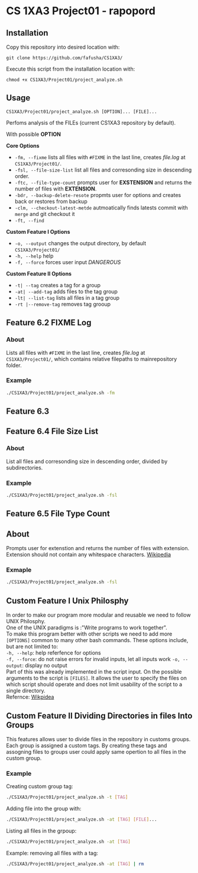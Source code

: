 #  CS 1XA3 Project01 - rapopord

## Installation
   Copy this repository into desired location with:  
   ```
   git clone https://github.com/fafusha/CS1XA3/
   ```
  
   Execute this script from the installation location with:  
   ```
   chmod +x CS1XA3/Project01/project_analyze.sh
   ````
 ## Usage
```
CS1XA3/Project01/project_analyze.sh [OPTION]... [FILE]...
```
Perfoms analysis of the FILEs (current CS1XA3 repository by default).
   
With possible **OPTION**  

**Core Options**  

* `-fm, --fixme` lists all files with `#FIXME` in the last line, creates *file.log* at `CS1XA3/Project01/`.
* `-fsl, --file-size-list` list all files and corresonding size in descending order.
* `-ftc, --file-type-count` prompts user for **EXSTENSION** and returns the number of files with  **EXTENSION**.
* `-bdr, --backup-delete-resote` propmts user for options and creates back or restores from backup
* `-clm, --checkout-latest-metde` autmoatically finds latests commit with `merge` and git checkout it
* `-ft, --find`

**Custom Feature I Options**  

* `-o, --output` changes the output directory, by default `CS1XA3/Project01/`
* `-h, --help` help
* `-f, --force` forces user input *DANGEROUS*

**Custom Feature II Options**

* `-t| --tag` creates a tag for a group
* `-at| --add-tag` adds files to the tag group
* `-lt| --list-tag` lists all files in a tag group
* `-rt |--remove-tag` removes tag grooup

## Feature 6.2 **FIXME Log**
### About
Lists all files with `#FIXME` in the last line, creates *file.log* at `CS1XA3/Project01/`, which contains relative filepaths to mainrepository folder.
 
### Example
```bash
./CS1XA3/Project01/project_analyze.sh -fm
```
 ## Feature 6.3
 
## Feature 6.4 **File Size List**
### About
List all files and corresonding size in descending order, divided by subdirectories.
### Example
```bash
./CS1XA3/Project01/project_analyze.sh -fsl
```
## Feature 6.5 **File Type Count**
## About
Prompts user for extenstion and returns the number of files with extension.  
Extension should not contain any whitespace characters. [Wikipedia](https://en.wikipedia.org/wiki/Filename_extension)
### Exmaple
```bash
./CS1XA3/Project01/project_analyze.sh -fsl
```
## Custom Feature I Unix Philosphy
In order to make our program more modular and reusable we need to follow UNIX Philosphy.  
One of the UNIX paradigms is :"Write programs to work together".  
To make this program better with other scripts we need to add more `[OPTIONS]` common to many other bash commands. These options include, but are not limited to:  
`-h, --help`: help referfence for options  
`-f, --force`: do not raise errors for invalid inputs, let all inputs work
`-o, --output`: display no output     
Part of this was already implemented in the script input. On the possible arguments to the script is `[FILES]`. It allows the user to specify the files on which script should operate and does not limit usability of the script to a single directory.  
Refernce: [Wikpidea](https://en.wikipedia.org/wiki/Unix_philosophy)

## Custom Feature II Dividing Directories in files Into Groups
This features allows user to divide files in the repository in customs groups. Each group  is assigned a custom tags. By creating these tags and assogning files to groups user could apply same opertion to all files in the custom group.

### Example
Creating custom group tag:
```bash
./CS1XA3/Project01/project_analyze.sh -t [TAG]
```
Adding file into the group with:
```bash
./CS1XA3/Project01/project_analyze.sh -at [TAG] [FILE]...
```
Listing all files in the grpoup: 
```bash
./CS1XA3/Project01/project_analyze.sh -at [TAG]
```

Example: removing all files with a tag:

```bash
./CS1XA3/Project01/project_analyze.sh -at [TAG] | rm
```
